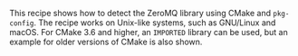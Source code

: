 This recipe shows how to detect the ZeroMQ library using CMake and `pkg-config`.
The recipe works on Unix-like systems, such as GNU/Linux and macOS.
For CMake 3.6 and higher, an `IMPORTED` library can be used, but an example
for older versions of CMake is also shown.
